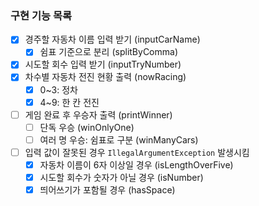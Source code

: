 ### 구현 기능 목록
- [x] 경주할 자동차 이름 입력 받기 (inputCarName)
  - [x] 쉼표 기준으로 분리 (splitByComma)
- [x] 시도할 회수 입력 받기 (inputTryNumber)
- [x] 차수별 자동차 전진 현황 출력 (nowRacing)
  - [x] 0~3: 정차
  - [x] 4~9: 한 칸 전진
- [ ] 게임 완료 후 우승자 출력 (printWinner)
  - [ ] 단독 우승 (winOnlyOne)
  - [ ] 여러 명 우승: 쉼표로 구분 (winManyCars)
- [ ] 입력 값이 잘못된 경우 `IllegalArgumentException` 발생시킴
  - [x] 자동차 이름이 6자 이상일 경우 (isLengthOverFive)
  - [x] 시도할 회수가 숫자가 아닐 경우 (isNumber)
  - [x] 띄어쓰기가 포함될 경우 (hasSpace)